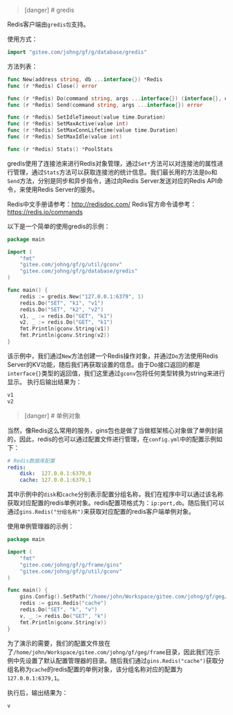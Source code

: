 >[danger] # gredis

Redis客户端由```gredis包```支持。

使用方式：
```go
import "gitee.com/johng/gf/g/database/gredis"
```

方法列表：
```go
func New(address string, db ...interface{}) *Redis
func (r *Redis) Close() error

func (r *Redis) Do(command string, args ...interface{}) (interface{}, error)
func (r *Redis) Send(command string, args ...interface{}) error

func (r *Redis) SetIdleTimeout(value time.Duration)
func (r *Redis) SetMaxActive(value int)
func (r *Redis) SetMaxConnLifetime(value time.Duration)
func (r *Redis) SetMaxIdle(value int)

func (r *Redis) Stats() *PoolStats
```
gredis使用了连接池来进行Redis对象管理，通过```Set*```方法可以对连接池的属性进行管理，通过```Stats```方法可以获取连接池的统计信息。我们最长用的方法是```Do```和```Send```方法，分别是同步和异步指令，通过向Redis Server发送对应的Redis API命令，来使用Redis Server的服务。

Redis中文手册请参考：http://redisdoc.com/ 
Redis官方命令请参考：https://redis.io/commands

以下是一个简单的使用gredis的示例：
```go
package main

import (
    "fmt"
    "gitee.com/johng/gf/g/util/gconv"
    "gitee.com/johng/gf/g/database/gredis"
)

func main() {
    redis := gredis.New("127.0.0.1:6379", 1)
    redis.Do("SET", "k1", "v1")
    redis.Do("SET", "k2", "v2")
    v1, _ := redis.Do("GET", "k1")
    v2, _ := redis.Do("GET", "k1")
    fmt.Println(gconv.String(v1))
    fmt.Println(gconv.String(v2))
}
```
该示例中，我们通过```New```方法创建一个Redis操作对象，并通过```Do```方法使用Redis Server的KV功能，随后我们再获取设置的信息。由于Do接口返回的都是```interface{}```类型的返回值，我们这里通过```gconv```包将任何类型转换为string来进行显示。
执行后输出结果为：
```html
v1
v2
```

>[danger] # 单例对象

当然，像Redis这么常用的服务，gins包也是做了当做框架核心对象做了单例封装的，因此，redis的也可以通过配置文件进行管理，在```config.yml```中的配置示例如下：
```yml
# Redis数据库配置
redis:
    disk:  127.0.0.1:6379,0
    cache: 127.0.0.1:6379,1
```
其中示例中的```disk```和```cache```分别表示配置分组名称，我们在程序中可以通过该名称获取对应配置的redis单例对象。redis配置项格式为：```ip:port,db```。随后我们可以通过```gins.Redis("分组名称")```来获取对应配置的redis客户端单例对象。

使用单例管理器的示例：
```go
package main

import (
    "fmt"
    "gitee.com/johng/gf/g/frame/gins"
    "gitee.com/johng/gf/g/util/gconv"
)

func main() {
    gins.Config().SetPath("/home/john/Workspace/gitee.com/johng/gf/geg/frame")
    redis := gins.Redis("cache")
    redis.Do("SET", "k", "v")
    v, _ := redis.Do("GET", "k")
    fmt.Println(gconv.String(v))
}
```
为了演示的需要，我们的配置文件放在了```/home/john/Workspace/gitee.com/johng/gf/geg/frame```目录，因此我们在示例中先设置了默认配置管理器的目录。随后我们通过```gins.Redis("cache")```获取分组名称为```cache```的redis配置的单例对象，该分组名称对应的配置为```127.0.0.1:6379,1```。

执行后，输出结果为：
```html
v
```


